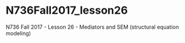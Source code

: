 # N736Fall2017_lesson26
N736 Fall 2017 - Lesson 26 - Mediators and SEM (structural equation modeling)
